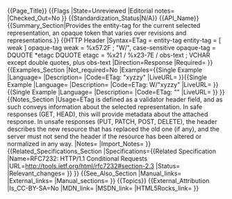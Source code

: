 {{Page_Title}}
{{Flags
|State=Unreviewed
|Editorial notes=
|Checked_Out=No
}}
{{Standardization_Status|N/A}}
{{API_Name}}
{{Summary_Section|Provides the entity-tag for the current selected representation, an opaque token that varies over revisions and representations.}}
{{HTTP Header
|Syntax=ETag       = entity-tag
entity-tag = [ weak ] opaque-tag
weak       = %x57.2F ; "W/", case-sensitive
opaque-tag = DQUOTE *etagc DQUOTE
etagc      = %x21 / %x23-7E / obs-text ; VCHAR except double quotes, plus obs-text
|Direction=Response
|Required=
}}
{{Examples_Section
|Not_required=No
|Examples={{Single Example
|Language=
|Description=
|Code=ETag: "xyzzy"
|LiveURL=
}}{{Single Example
|Language=
|Description=
|Code=ETag: W/"xyzzy"
|LiveURL=
}}{{Single Example
|Language=
|Description=
|Code=ETag: ""
|LiveURL=
}}
}}
{{Notes_Section
|Usage=ETag is defined as a validator header field, and as such conveys information about the selected representation. In safe responses (GET, HEAD), this will provide metadata about the attached response. In unsafe responses (PUT, PATCH, POST, DELETE), the header describes the new resource that has replaced the old one (if any), and the server must not send the header if the resource has been altered or normalized in any way.
|Notes=
|Import_Notes=
}}
{{Related_Specifications_Section
|Specifications={{Related Specification
|Name=RFC7232: HTTP/1.1 Conditional Requests
|URL=http://tools.ietf.org/html/rfc7232#section-2.3
|Status=
|Relevant_changes=
}}
}}
{{See_Also_Section
|Manual_links=
|External_links=
|Manual_sections=
}}
{{Topics}}
{{External_Attribution
|Is_CC-BY-SA=No
|MDN_link=
|MSDN_link=
|HTML5Rocks_link=
}}